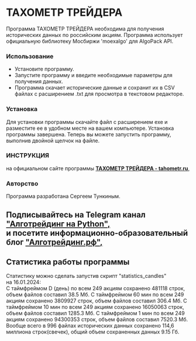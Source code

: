 # ТАХОМЕТР ТРЕЙДЕРА
Программа ТАХОМЕТР ТРЕЙДЕРА необходима для получения исторических данных по российским акциям.
Программа использует официальную библиотеку Мосбиржи 'moexalgo' для AlgoPack API.

### Использование
- Установите программу.
- Запустите программу и введите необходимые параметры для получения данных.
- Программа скачает исторические данные и сохранит их в CSV файлах с расширением .txt для просмотра в текстовом редакторе.

### Установка
Для установки программы скачайте файл с расширением exe и разместите ее в удобном месте на вашем компьютере.
Установка программы завершена.
Теперь вы можете запустить программу, выполнив двойной щелчок на файле.

### ИНСТРУКЦИЯ
на официальном сайте программы
[**ТАХОМЕТР ТРЕЙДЕРА - tahometr.ru**,](https://tahometr.ru/)

### Авторство
Программа разработана Сергеем Тункиным.

Подписывайтесь на Telegram канал [**"Алготрейдинг на Python"**,](https://t.me/algotrading_step_to_step)  
и посетите информационно-образовательный блог [**"Алготрейдинг.рф"**,](https://алготрейдинг.рф/) 
---

## Статистика работы программы  
Статистику можно сделать запустив скрипт "statistics_candles"  
на 16.01.2024:  
С таймфреймом D (день) по всем 249 акциям сохранено 481118 строк, объем файлов составил 38.5 Мб.
С таймфреймом 60 мин по всем 249 акциям сохранено 3809927 строк, объем файлов составил 306.4 Мб.
С таймфреймом 10 мин по всем 249 акциям сохранено 16050063 строк, объем файлов составил 1285.3 Мб.
С таймфреймом 1 мин по всем 249 акциям сохранено 94300353 строк, объем файлов составил 7520.3 Мб.
Вообще всего в 996 файлах исторических данных сохранено 114,6 миллиона строк(свечек), общий объем сохраненных данных 9.15 Гб.
